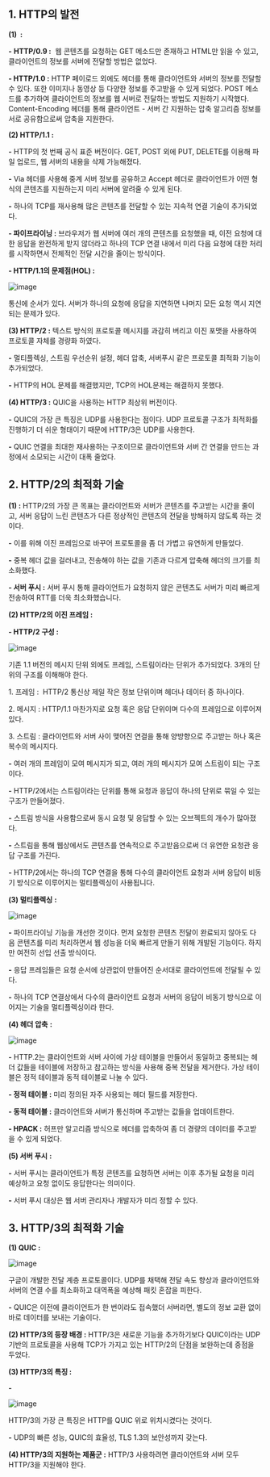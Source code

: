 ## **1\. HTTP의 발전**

**(1)  :** 

**\-** **HTTP/0.9 :**  웹 콘텐츠를 요청하는 GET 메소드만 존재하고 HTML만 읽을 수 있고, 클라이언트의 정보를 서버에 전달할 방법은 없었다. 

**\- HTTP/1.0 :** HTTP 페이로드 외에도 헤더를 통해 클라이언트와 서버의 정보를 전달할 수 있다. 또한 이미지나 동영상 등 다양한 정보를 주고받을 수 있게 되었다. POST 메소드를 추가하여 클라이언트의 정보를 웹 서버로 전달하는 방법도 지원하기 시작했다. Content-Encoding 헤더를 통해 클라이언트 - 서버 간 지원하는 압축 알고리즘 정보를 서로 공유함으로써 압축을 지원한다.

**(2) HTTP/1.1 :** 

**\-** HTTP의 첫 번째 공식 표준 버전이다. GET, POST 외에 PUT, DELETE를 이용해 파일 업로드, 웹 서버의 내용을 삭제 가능해졌다. 

**\-** Via 헤더를 사용해 중계 서버 정보를 공유하고 Accept 헤더로 클라이언트가 어떤 형식의 콘텐츠를 지원하는지 미리 서버에 알려줄 수 있게 된다.

****\-**** 하나의 TCP를 재사용해 많은 콘텐츠를 전달할 수 있는 지속적 연결 기술이 추가되었다.

****\- 파이프라이닝 :**** 브라우저가 웹 서버에 여러 개의 콘텐츠를 요청했을 때, 이전 요청에 대한 응답을 완전하게 받지 않더라고 하나의 TCP 연결 내에서 미리 다음 요청에 대한 처리를 시작하면서 전체적인 전달 시간을 줄이는 방식이다.

****\- HTTP/1.1의 문제점(HOL) :****

![image](https://user-images.githubusercontent.com/76714485/133934063-c60b9773-7515-4020-998d-9b5ec5f7f943.png)

통신에 순서가 있다. 서버가 하나의 요청에 응답을 지연하면 나머지 모든 요청 역시 지연되는 문제가 있다.

**(3) HTTP/2 :** 텍스트 방식의 프로토콜 메시지를 과감히 버리고 이진 포맷을 사용하여 프로토콜 자체를 경량화 하였다. 

**\-** 멀티플렉싱, 스트림 우선순위 설정, 헤더 압축, 서버푸시 같은 프로토콜 최적화 기능이 추가되었다.

**\-** HTTP의 HOL 문제를 해결했지만, TCP의 HOL문제는 해결하지 못했다.

**(4) HTTP/3 :** QUIC을 사용하는 HTTP 최상위 버전이다.

**\-** QUIC의 가장 큰 특징은 UDP를 사용한다는 점이다. UDP 프로토콜 구조가 최적화를 진행하기 더 쉬운 형태이기 때문에 HTTP/3은 UDP를 사용한다.

**\-** QUIC 연결을 최대한 재사용하는 구조이므로 클라이언트와 서버 간 연결을 만드는 과정에서 소모되는 시간이 대폭 줄었다.

## **2\. HTTP/2의 최적화 기술**

**(1) :** HTTP/2의 가장 큰 목표는 클라이언트와 서버가 콘텐츠를 주고받는 시간을 줄이고, 서버 응답이 느린 콘텐츠가 다른 정상적인 콘텐츠의 전달을 방해하지 않도록 하는 것이다.

**\-** 이를 위해 이진 프레임으로 바꾸어 프로토콜을 좀 더 가볍고 유연하게 만들었다.

**\-** 중복 헤더 값을 걸러내고, 전송해야 하는 값을 기존과 다르게 압축해 헤더의 크기를 최소화했다.

**\- 서버 푸시 :** 서버 푸시 통해 클라이언트가 요청하지 않은 콘텐츠도 서버가 미리 빠르게 전송하여 RTT를 더욱 최소화했습니다.

**(2) HTTP/2의 이진 프레임 :** 

**\- HTTP/2 구성 :**

![image](https://user-images.githubusercontent.com/76714485/133934079-bfcc1245-440f-4038-9d58-6415218a2a05.png)

기존 1.1 버전의 메시지 단위 외에도 프레임, 스트림이라는 단위가 추가되었다. 3개의 단위의 구조를 이해해야 한다.

1\. 프레임 :  HTTP/2 통신상 제일 작은 정보 단위이며 헤더나 데이터 중 하나이다.

2\. 메시지 : HTTP/1.1 마찬가지로 요청 혹은 응답 단위이며 다수의 프레임으로 이루어져 있다.

3\. 스트림 : 클라이언트와 서버 사이 맺어진 연결을 통해 양방향으로 주고받는 하나 혹은 복수의 메시지다.

**\-** 여러 개의 프레임이 모여 메시지가 되고, 여러 개의 메시지가 모여 스트림이 되는 구조이다.

**\-** HTTP/2에서는 스트림이라는 단위를 통해 요청과 응답이 하나의 단위로 묶일 수 있는 구조가 만들어졌다.

**\-** 스트림 방식을 사용함으로써 동시 요청 및 응답할 수 있는 오브젝트의 개수가 많아졌다.

**\-** 스트림을 통해 웹상에서도 콘텐츠를 연속적으로 주고받음으로써 더 유연한 요청관 응답 구조를 가진다.

**\-** HTTP/2에서는 하나의 TCP 연결을 통해 다수의 클라이언트 요청과 서버 응답이 비동기 방식으로 이루어지는 멀티플렉싱이 사용됩니다.

**(3) 멀티플렉싱** **:**

![image](https://user-images.githubusercontent.com/76714485/133934086-22028d44-f782-43e4-b8f6-e69a7149e998.png)

**\-** 파이프라이닝 기능을 개선한 것이다. 먼저 요청한 콘텐츠 전달이 완료되지 않아도 다음 콘텐츠를 미리 처리하면서 웹 성능을 더욱 빠르게 만들기 위해 개발된 기능이다. 하지만 여전히 선입 선출 방식이다. 

**\-** 응답 프레임들은 요청 순서에 상관없이 만들어진 순서대로 클라이언트에 전달될 수 있다.

**\-** 하나의 TCP 연결상에서 다수의 클라이언트 요청과 서버의 응답이 비동기 방식으로 이어지는 기술을 멀티플렉싱이라 한다. 

**(4) 헤더 압축** **:**

![image](https://user-images.githubusercontent.com/76714485/133934090-5ca958eb-3003-42bd-b795-f2ca3d401491.png)

**\-** HTTP.2는 클라이언트와 서버 사이에 가상 테이블을 만들어서 동일하고 중복되는 헤더 값들을 테이블에 저장하고 참고하는 방식을 사용해 중복 전달을 제거한다. 가상 테이블은 정적 테이블과 동적 테이블로 나눌 수 있다.

**\- 정적 테이블 :** 미리 정의된 자주 사용되는 헤더 필드를 저장한다.

**\- 동적 테이블 :** 클라이언트와 서버가 통신하며 주고받는 값들을 업데이트한다.

**\- HPACK :** 허프만 알고리즘 방식으로 헤더를 압축하여 좀 더 경량의 데이터를 주고받을 수 있게 되었다.

**(5) 서버 푸시** **:** 

**\-** 서버 푸시는 클라이언트가 특정 콘텐츠를 요청하면 서버는 이후 추가될 요청을 미리 예상하고 요청 없이도 응답한다는 의미이다.

**\-** 서버 푸시 대상은 웹 서버 관리자나 개발자가 미리 정할 수 있다.

## **3\. HTTP/3의 최적화 기술**

**(1) QUIC :** 

![image](https://user-images.githubusercontent.com/76714485/133934095-4eef161b-bfea-40a3-b496-2e1a89cd45f3.png)

구글이 개발한 전달 계층 프로토콜이다. UDP를  채택해 전달 속도 향상과 클라이언트와 서버의 연결 수를 최소화하고 대역폭을 예상해 패킷 혼잡을 피한다.

**\-** QUIC은 이전에 클라이언트가 한 번이라도 접속했더 서버라면, 별도의 정보 교환 없이 바로 데이터를 보내는 기술이다.

**(2) HTTP/3의 등장 배경 :** HTTP/3은 새로운 기능을 추가하기보다 QUIC이라는 UDP 기반의 프로토콜을 사용해 TCP가 가지고 있는 HTTP/2의 단점을 보완하는데 중점을 두었다.

**(3) HTTP/3의 특징 :** 

**\-** 

![image](https://user-images.githubusercontent.com/76714485/133934100-03882ba0-36bd-4b1a-a63c-7155c6bac159.png)

HTTP/3의 가장 큰 특징은 HTTP를 QUIC  위로 위치시켰다는 것이다.

**\-** UDP의 빠른 성능, QUIC의 효율성, TLS 1.3의 보안성까지 갖는다.

**(4) HTTP/3의 지원하는 제품군 :** HTTP/3 사용하려면 클라이언트와 서버 모두  HTTP/3을 지원해야 한다.
